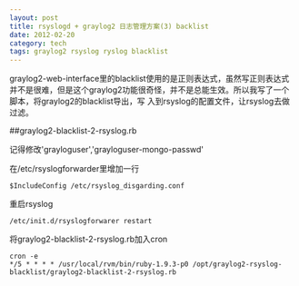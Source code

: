 ```yaml
---
layout: post
title: rsyslogd + graylog2 日志管理方案(3) backlist
date: 2012-02-20
category: tech
tags: graylog2 rsyslog ryslog blacklist
---
```

graylog2-web-interface里的blacklist使用的是正则表达式，虽然写正则表达式并不是很难，但是这个graylog2功能很奇怪，并不是总能生效。所以我写了一个脚本，将graylog2的blacklist导出，写 入到rsyslog的配置文件，让rsyslog去做过滤。

##graylog2-blacklist-2-rsyslog.rb

<script src="https://gist.github.com/1868537.js?file=graylog2-blacklist-2-rsyslog.rb"></script>

记得修改'grayloguser','grayloguser-mongo-passwd'

在/etc/rsyslogforwarder里增加一行

	$IncludeConfig /etc/rsyslog_disgarding.conf
	
重启rsyslog

	/etc/init.d/rsyslogforwarer restart
	
将graylog2-blacklist-2-rsyslog.rb加入cron

	cron -e
	*/5 * * * * /usr/local/rvm/bin/ruby-1.9.3-p0 /opt/graylog2-rsyslog-blacklist/graylog2-blacklist-2-rsyslog.rb